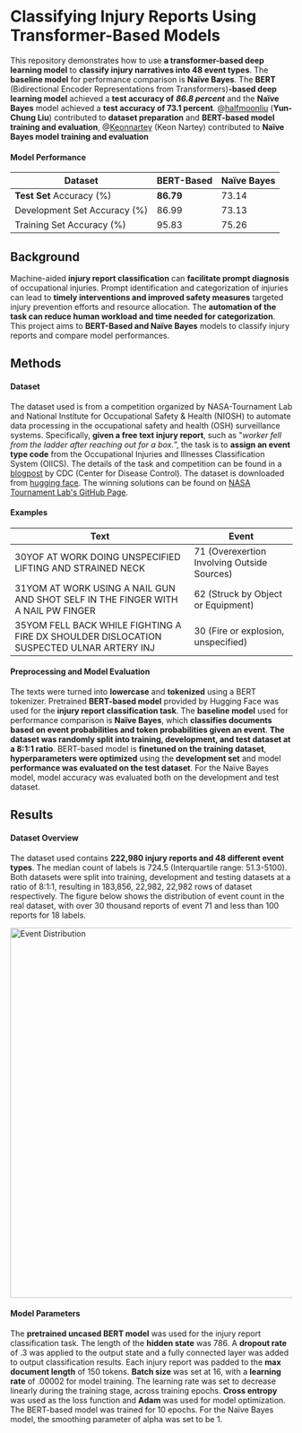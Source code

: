 # Classifying Injury Reports Using Transformer-Based Models
This repository demonstrates how to use **a transformer-based deep learning model** to **classify injury narratives into 48 event types**. The **baseline model** for performance comparison is **Naïve Bayes**. The **BERT** (Bidirectional Encoder Representations from Transformers)**-based deep learning model** achieved a **test accuracy of** ***86.8 percent*** and the **Naïve Bayes** model achieved a **test accuracy of 73.1 percent**. @[halfmoonliu](https://github.com/halfmoonliu) (**Yun-Chung Liu**) contributed to **dataset preparation** and **BERT-based model training and evaluation**, @[Keonnartey](https://github.com/Keonnartey) (Keon Nartey) contributed to **Naïve Bayes model training and evaluation**

#### Model Performance

| Dataset | **BERT-Based** | Naïve Bayes | 
|---|---|---|
| **Test Set** Accuracy (%) | **86.79** | 73.14 |
| Development Set Accuracy (%) | 86.99 | 73.13 |
| Training Set Accuracy (%) | 95.83 | 75.26  |

## Background
Machine-aided **injury report classification** can **facilitate prompt diagnosis** of occupational injuries. Prompt identification and categorization of injuries can lead to **timely interventions and improved safety measures** targeted injury prevention efforts and resource allocation. The **automation of the task can reduce human workload and time needed for categorization**. This project aims to **BERT-Based and Naïve Bayes** models to classify injury reports and compare model performances. 

## Methods

#### Dataset
The dataset used is from a competition organized by NASA-Tournament Lab and National Institute for Occupational Safety & Health (NIOSH) to automate data processing in the occupational safety and health (OSH) surveillance systems. Specifically, **given a free text injury report**, such as "*worker fell from the ladder after reaching out for a box.*”, the task is to **assign an event type code** from the Occupational Injuries and Illnesses Classification System (OIICS). The details of the task and competition can be found in a [blogpost](https://blogs.cdc.gov/niosh-science-blog/2020/02/26/ai-crowdsourcing/) by CDC (Center for Disease Control). The dataset is downloaded from [hugging face](https://huggingface.co/datasets/mayerantoine/injury-narrative-coding). The winning solutions can be found on [NASA Tournament Lab's GitHub Page](https://github.com/NASA-Tournament-Lab/CDC-NLP-Occ-Injury-Coding).

#### Examples

| Text | Event |
|---|---|
| 30YOF AT WORK DOING UNSPECIFIED LIFTING AND STRAINED NECK | 71 (Overexertion Involving Outside Sources) |
| 31YOM AT WORK USING A NAIL GUN AND SHOT SELF IN THE FINGER WITH A NAIL PW FINGER | 62 (Struck by Object or Equipment) |
| 35YOM FELL BACK WHILE FIGHTING A FIRE DX SHOULDER DISLOCATION SUSPECTED ULNAR ARTERY INJ | 30 (Fire or explosion, unspecified) |

#### Preprocessing and Model Evaluation

The texts were turned into **lowercase** and **tokenized** using a BERT tokenizer. Pretrained **BERT-based model** provided by Hugging Face was used for the **injury report classification task**. The **baseline model** used for performance comparison is **Naïve Bayes**, which **classifies documents based on event probabilities and token probabilities given an event**. **The dataset was randomly split into training, development, and test dataset at a 8:1:1 ratio**.  BERT-based model is **finetuned on the training dataset**, **hyperparameters were optimized** using the **development set** and model **performance was evaluated on the test dataset**. For the Naïve Bayes model, model accuracy was evaluated both on the development and test dataset. 

## Results

#### Dataset Overview

The dataset used contains **222,980 injury reports and 48 different event types**. The median count of labels is 724.5 (Interquartile range: 51.3-5100). Both datasets were split into training, development and testing datasets at a ratio of 8:1:1, resulting in 183,856, 22,982, 22,982 rows of dataset respectively. The figure below shows the distribution of event count in the real dataset, with over 30 thousand reports of event 71 and less than 100 reports for 18 labels. 

<img width="661" alt="Event Distribution" src="https://github.com/halfmoonliu/InjuryNoteLabel/assets/46064664/ca8bc831-1ead-466c-a4ed-90a2d5f728bf">


#### Model Parameters

The **pretrained uncased BERT model** was used for the injury report classification task. The length of the **hidden state** was 786. A **dropout rate** of .3 was applied to the output state and a fully connected layer was added to output classification results. Each injury report was padded to the **max document length** of 150 tokens. **Batch size** was set at 16, with a **learning rate** of .00002 for model training. The learning rate was set to decrease linearly during the training stage, across training epochs. **Cross entropy** was used as the loss function and **Adam** was used for model optimization. The BERT-based model was trained for 10 epochs. For the Naïve Bayes model, the smoothing parameter of alpha was set to be 1. 


